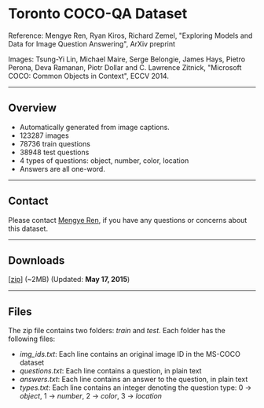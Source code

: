 <title>Toronto COCO-QA Dataset</title>
<div class="ribbon"></div>

# Toronto COCO-QA Dataset

Reference: Mengye Ren, Ryan Kiros, Richard Zemel, "Exploring Models and Data 
for Image Question Answering", ArXiv preprint

Images: Tsung-Yi Lin, Michael Maire, Serge Belongie, James Hays, Pietro Perona,
Deva Ramanan, Piotr Dollar and C. Lawrence Zitnick, "Microsoft COCO: Common 
Objects in Context", ECCV 2014.

-------------------------------------------------------------------------------

## Overview

* Automatically generated from image captions.
* 123287 images
* 78736 train questions
* 38948 test questions
* 4 types of questions: object, number, color, location
* Answers are all one-word.

-------------------------------------------------------------------------------

## Contact

Please contact [Mengye Ren](http://www.cs.toronto.edu/~mren), if you have any 
questions or concerns about this dataset.

-------------------------------------------------------------------------------

## Downloads

[[zip](http://www.cs.toronto.edu/~mren/imageqa/data/cocoqa/cocoqa-2015-05-17.zip)] (~2MB) (Updated: **May 17, 2015**)

-------------------------------------------------------------------------------

## Files
The zip file contains two folders: *train* and *test*. Each folder has the 
following files:

* *img_ids.txt*: Each line contains an original image ID in the MS-COCO dataset
* *questions.txt*: Each line contains a question, in plain text
* *answers.txt*: Each line contains an answer to the question, in plain text
* *types.txt*: Each line contains an integer denoting the question type: 
0 -> *object*, 1 -> *number*, 2 -> *color*, 3 -> *location*

<div class="ribbon"></div>
